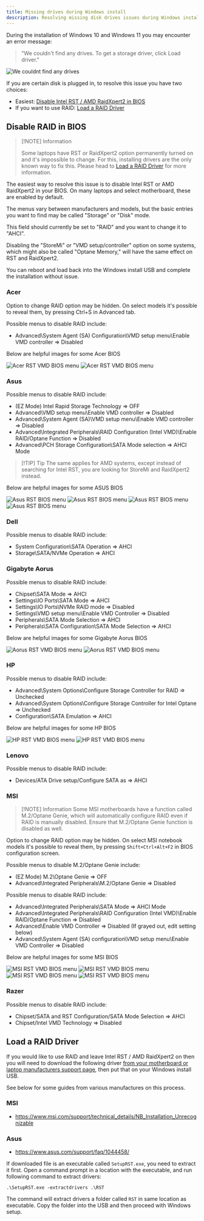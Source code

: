 ```yaml
---
title: Missing drives during Windows install
description: Resolving missing disk drives issues during Windows installation
---
```

During the installation of Windows 10 and Windows 11 you may encounter an error message:

> "We couldn't find any drives. To get a storage driver, click Load driver."

![We couldnt find any drives](../../../assets/intel-rst/missing_drives.webp)

If you are certain disk is plugged in, to resolve this issue you have two choices:
- Easiest: [Disable Intel RST / AMD RaidXpert2 in BIOS](#disable-raid-in-bios)
- If you want to use RAID: [Load a RAID Driver](#load-a-raid-driver)

## Disable RAID in BIOS
> [!NOTE] Information
>
> Some laptops have RST or RaidXpert2 option permanently turned on and it's impossible to change. For this, installing drivers are the only known way to fix this.
> Please head to [Load a RAID Driver](#load-a-raid-driver) for more information.

The easiest way to resolve this issue is to disable Intel RST or AMD RaidXpert2 in your BIOS. On many laptops and select motherboard, these are enabled by default.

The menus vary between manufacturers and models, but the basic entries you want to find may be called "Storage" or "Disk" mode. 

This field should currently be set to "RAID" and you want to change it to "AHCI".

Disabling the "StoreMi" or "VMD setup/controller" option on some systems, which might also be called "Optane Memory," will have the same effect on RST and RaidXpert2.

You can reboot and load back into the Windows install USB and complete the installation without issue.

### Acer 
Option to change RAID option may be hidden. On select models it's possible to reveal them, by pressing Ctrl+S in Advanced tab.

Possible menus to disable RAID include:
- Advanced\System Agent (SA) Configuration\VMD setup menu\Enable VMD controller => Disabled

Below are helpful images for some Acer BIOS

![Acer RST VMD BIOS menu](../../../assets/intel-rst/acer_rst0.webp)
![Acer RST VMD BIOS menu](../../../assets/intel-rst/acer_rst1.webp)

### Asus
Possible menus to disable RAID include:
- (EZ Mode) Intel Rapid Storage Technology => OFF
- Advanced\VMD setup menu\Enable VMD controller => Disabled
- Advanced\System Agent (SA)\VMD setup menu\Enable VMD controller => Disabled
- Advanced\Integrated Peripherals\RAID Configuration (Intel VMD)\Enable RAID/Optane Function => Disabled
- Advanced\PCH Storage Configuration\SATA Mode selection => AHCI Mode

> [!TIP] Tip
> The same applies for AMD systems, except instead of searching for Intel RST, you are looking for StoreMi and RaidXpert2 instead.

Below are helpful images for some ASUS BIOS

![Asus RST BIOS menu](../../../assets/intel-rst/asus_rst0.webp)
![Asus RST BIOS menu](../../../assets/intel-rst/asus_rst1.webp)
![Asus RST BIOS menu](../../../assets/intel-rst/asus_rst2.webp)
![Asus RST BIOS menu](../../../assets/intel-rst/asus_rst3.webp)

### Dell
Possible menus to disable RAID include:
- System Configuration\SATA Operation => AHCI
- Storage\SATA/NVMe Operation => AHCI

### Gigabyte Aorus
Possible menus to disable RAID include:
- Chipset\SATA Mode => AHCI
- Settings\IO Ports\SATA Mode => AHCI
- Settings\IO Ports\NVMe RAID mode => Disabled
- Settings\VMD setup menu\Enable VMD Controller => Disabled
- Peripherals\SATA Mode Selection => AHCI
- Peripherals\SATA Configuration\SATA Mode Selection => AHCI

Below are helpful images for some Gigabyte Aorus BIOS

![Aorus RST VMD BIOS menu](../../../assets/intel-rst/aorus_rst0.webp)
![Aorus RST VMD BIOS menu](../../../assets/intel-rst/aorus_rst1.webp)

### HP 
Possible menus to disable RAID include:
- Advanced\System Options\Configure Storage Controller for RAID => Unchecked
- Advanced\System Options\Configure Storage Controller for Intel Optane => Unchecked
- Configuration\SATA Emulation => AHCI

Below are helpful images for some HP BIOS

![HP RST VMD BIOS menu](../../../assets/intel-rst/hp_rst0.webp)
![HP RST VMD BIOS menu](../../../assets/intel-rst/hp_rst1.webp)

### Lenovo
Possible menus to disable RAID include:
- Devices/ATA Drive setup/Configure SATA as => AHCI

### MSI
> [!NOTE] Information
> Some MSI motherboards have a function called M.2/Optane Genie, which will automatically configure RAID even if RAID is manually disabled. Ensure that M.2/Optane Genie function is disabled as well.

Option to change RAID option may be hidden. On select MSI notebook models it's possible to reveal them, by pressing `Shift+Ctrl+Alt+F2` in BIOS configuration screen.

Possible menus to disable M.2/Optane Genie include:
- (EZ Mode) M.2\Optane Genie => OFF
- Advanced\Integrated Peripherals\M.2/Optane Genie => Disabled

Possible menus to disable RAID include:
- Advanced\Integrated Peripherals\SATA Mode => AHCI Mode
- Advanced\Integrated Peripherals\RAID Configuration (Intel VMD)\Enable RAID/Optane Function => Disabled
- Advanced\Enable VMD Controller => Disabled (If grayed out, edit setting below)
- Advanced\System Agent (SA) configuration\VMD setup menu\Enable VMD Controller => Disabled

Below are helpful images for some MSI BIOS

![MSI RST VMD BIOS menu](../../../assets/intel-rst/msi_rst0.webp)
![MSI RST VMD BIOS menu](../../../assets/intel-rst/msi_rst1.webp)
![MSI RST VMD BIOS menu](../../../assets/intel-rst/msi_rst2.webp)
![MSI RST VMD BIOS menu](../../../assets/intel-rst/msi_rst3.webp)


### Razer
Possible menus to disable RAID include:
- Chipset/SATA and RST Configuration/SATA Mode Selection => AHCI
- Chipset/Intel VMD Technology => Disabled


## Load a RAID Driver
If you would like to use RAID and leave Intel RST / AMD RaidXpert2 on then you will need to download the following driver [from your motherboard or laptop manufacturers support page](/learning/computing-101/#support-sites), then put that on your Windows install USB.

See below for some guides from various manufactures on this process.

### MSI
- https://www.msi.com/support/technical_details/NB_Installation_Unrecognizable

### Asus
- https://www.asus.com/support/faq/1044458/

If downloaded file is an executable called `SetupRST.exe`, you need to extract it first. Open a command prompt in a location with the executable, and run following command to extract drivers:

    .\SetupRST.exe -extractdrivers .\RST

The command will extract drivers a folder called `RST` in same location as executable. Copy the folder into the USB and then proceed with Windows setup.